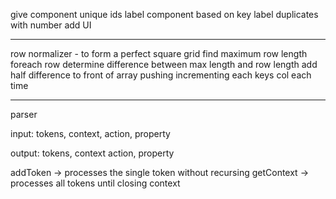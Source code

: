 give component unique ids
label component based on key
label duplicates with number
add UI


----
row normalizer - to form a perfect square grid
find maximum row length
foreach row
determine difference between max length and row length
add half difference to front of array
pushing incrementing each keys col each time

----
parser

input:
  tokens,
  context,
  action,
  property

output:
  tokens,
  context
  action,
  property

addToken -> processes the single token without recursing
getContext -> processes all tokens until closing context

